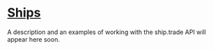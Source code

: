 # [Ships](https://ships.trade)

A description and an examples of working with the ship.trade API will appear here soon.
